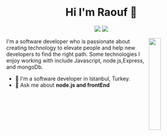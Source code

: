
<h1 align="center">Hi I'm Raouf 👋</h1>
<p align="center">
    <a href="https://www.linkedin.com/in/raouf-satto-8a38a11aa/"><img src="https://img.shields.io/badge/linkedin-%230177B5?style=flat&logo=linkedin&logoColor=white"/></a>
    <a href="https://instagram.com/rauf95sat?igshid=1ccema71o2gmf"><img src="https://img.shields.io/badge/instagram-%23E4415F?style=flat&logo=instagram&logoColor=white"/></a>
  </p>
  
  <img src="https://user-images.githubusercontent.com/64332249/101525255-1c745700-399c-11eb-8839-f570a2ea69e8.png" align="right" width="25%"/>

I'm a software developer who is passionate about creating technology to elevate people and help new developers to find the right path. Some technologies I enjoy working with include Javascript, node.js,Express, and mongoDb.

- 🔭 I'm a software developer in Istanbul, Turkey.
- 💬 Ask me about **node.js and frontEnd**
